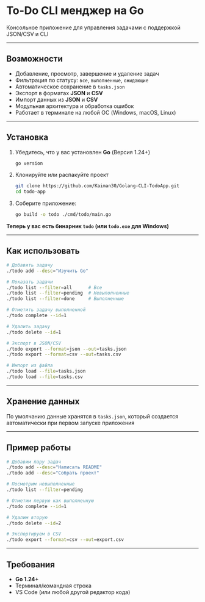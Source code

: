 # To-Do CLI менджер на Go

Консольное приложение для управления задачами с поддержкой JSON/CSV и CLI

---

## Возможности

- Добавление, просмотр, завершение и удаление задач
- Фильтрация по статусу: `все`, `выполненные`, `ожидающие`
- Автоматическое сохранение в `tasks.json`
- Экспорт в форматах **JSON** и **CSV**
- Импорт данных из **JSON** и **CSV**
- Модульная архитектура и обработка ошибок
- Работает в терминале на любой ОС (Windows, macOS, Linux)

---

## Установка

1. Убедитесь, что у вас установлен **Go** (Версия 1.24+)
    ```bash
    go version
    ```
2. Клонируйте или распакуйте проект
    ```bash
    git clone https://github.com/Kaiman30/Golang-CLI-TodoApp.git
    cd todo-app
    ```
3. Соберите приложение:
    ```bash
    go build -o todo ./cmd/todo/main.go
    ```

**Теперь у вас есть бинарник `todo` (или `todo.exe` для Windows)**

---

## Как использовать

```bash
# Добавить задачу
./todo add --desc="Изучить Go"

# Показать задачи
./todo list --filter=all      # Все
./todo list --filter=pending  # Невыполненные
./todo list --filter=done     # Выполненные

# Отметить задачу выполненной
./todo complete --id=1

# Удалить задачу
./todo delete --id=1

# Экспорт в JSON/CSV
./todo export --format=json --out=tasks.json
./todo export --format=csv --out=tasks.csv

# Импорт из файла
./todo load --file=tasks.json
./todo load --file=tasks.csv
```

---

## Хранение данных
По умолчанию данные хранятся в `tasks.json`, который создается автоматически при первом запуске приложения

---

## Пример работы
```bash
# Добавим пару задач
./todo add --desc="Написать README"
./todo add --desc="Собрать проект"

# Посмотрим невыполненные
./todo list --filter=pending

# Отметим первую как выполненную
./todo complete --id=1

# Удалим вторую
./todo delete --id=2

# Экспортируем в CSV
./todo export --format=csv --out=export.csv
```

---

## Требования

- **Go 1.24+**
- Терминал/командная строка
- VS Code (или любой другой редактор кода)